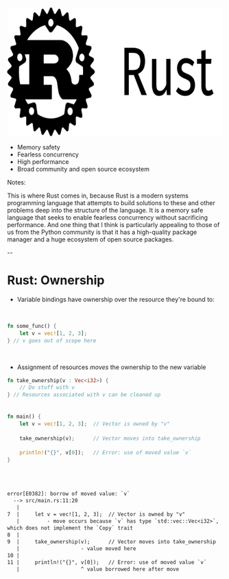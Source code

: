 <img src="external-images/logos/rust-logo-with-text.svg"
     alt="The logo for the Rust language"
     style="height: 300px; max-height: 300px"
     />

- Memory safety
- Fearless concurrency
- High performance
- Broad community and open source ecosystem


Notes:

This is where Rust comes in, because Rust is a modern systems programming
language that attempts to build solutions to these and other problems deep
into the structure of the language. It is a memory safe language that seeks
to enable fearless concurrency without sacrificing performance. And one thing
that I think is particularly appealing to those of us from the Python community
is that it has a high-quality package manager and a huge ecosystem of open
source packages.

--

# Rust: Ownership

- Variable bindings have ownership over the resource they're bound to:
<br/>

```rust
fn some_func() {
    let v = vec![1, 2, 3];
} // v goes out of scope here
```
<br/>

- Assignment of resources *moves* the ownership to the new variable

```rust
fn take_ownership(v : Vec<i32>) {
    // Do stuff with v
} // Resources associated with v can be cleaned up


fn main() {
    let v = vec![1, 2, 3];  // Vector is owned by "v"

    take_ownership(v);      // Vector moves into take_ownership

    println!("{}", v[0]);   // Error: use of moved value `v`
}
```

<br/>
<br/>

```
error[E0382]: borrow of moved value: `v`
  --> src/main.rs:11:20
   |
7  |     let v = vec![1, 2, 3];  // Vector is owned by "v"
   |         - move occurs because `v` has type `std::vec::Vec<i32>`, which does not implement the `Copy` trait
8  |
9  |     take_ownership(v);      // Vector moves into take_ownership
   |                    - value moved here
10 |
11 |     println!("{}", v[0]);   // Error: use of moved value `v`
   |                    ^ value borrowed here after move
```
<fragment/>

